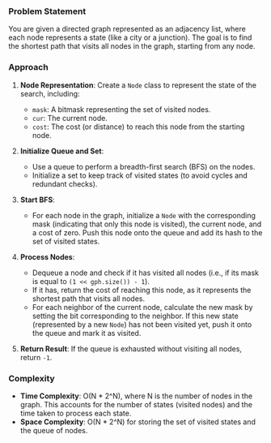 ### Problem Statement
You are given a directed graph represented as an adjacency list, where each node represents a state (like a city or a junction). The goal is to find the shortest path that visits all nodes in the graph, starting from any node.

### Approach
1. **Node Representation**: Create a `Node` class to represent the state of the search, including:
   - `mask`: A bitmask representing the set of visited nodes.
   - `cur`: The current node.
   - `cost`: The cost (or distance) to reach this node from the starting node.

2. **Initialize Queue and Set**:
   - Use a queue to perform a breadth-first search (BFS) on the nodes.
   - Initialize a set to keep track of visited states (to avoid cycles and redundant checks).

3. **Start BFS**:
   - For each node in the graph, initialize a `Node` with the corresponding mask (indicating that only this node is visited), the current node, and a cost of zero. Push this node onto the queue and add its hash to the set of visited states.

4. **Process Nodes**:
   - Dequeue a node and check if it has visited all nodes (i.e., if its mask is equal to `(1 << gph.size()) - 1`).
   - If it has, return the cost of reaching this node, as it represents the shortest path that visits all nodes.
   - For each neighbor of the current node, calculate the new mask by setting the bit corresponding to the neighbor. If this new state (represented by a new `Node`) has not been visited yet, push it onto the queue and mark it as visited.

5. **Return Result**: If the queue is exhausted without visiting all nodes, return `-1`.

### Complexity
- **Time Complexity**: O(N * 2^N), where N is the number of nodes in the graph. This accounts for the number of states (visited nodes) and the time taken to process each state.
- **Space Complexity**: O(N * 2^N) for storing the set of visited states and the queue of nodes.
